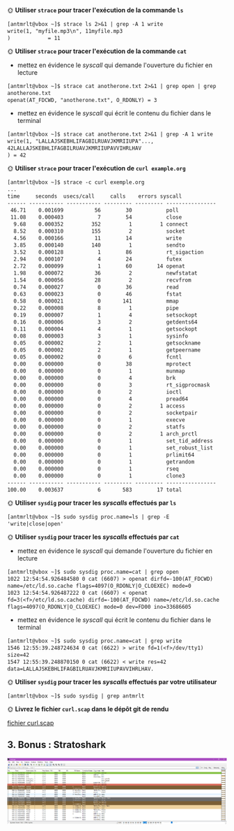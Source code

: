 🌞 **Utiliser `strace` pour tracer l'exécution de la commande `ls`**

```
[antmrlt@vbox ~]$ strace ls 2>&1 | grep -A 1 write
write(1, "myfile.mp3\n", 11myfile.mp3
)            = 11
```

🌞 **Utiliser `strace` pour tracer l'exécution de la commande `cat`**

- mettez en évidence le *syscall* qui demande l'ouverture du fichier en lecture
```
[antmrlt@vbox ~]$ strace cat anotherone.txt 2>&1 | grep open | grep anotherone.txt
openat(AT_FDCWD, "anotherone.txt", O_RDONLY) = 3
```
- mettez en évidence le *syscall* qui écrit le contenu du fichier dans le terminal
```
[antmrlt@vbox ~]$ strace cat anotherone.txt 2>&1 | grep -A 1 write
write(1, "LALLAJSKEBHLIFAGBILRUAVJKMRIIUPA"..., 42LALLAJSKEBHLIFAGBILRUAVJKMRIIUPAVVIHRLHAV
) = 42
```

🌞 **Utiliser `strace` pour tracer l'exécution de `curl example.org`**

```
[antmrlt@vbox ~]$ strace -c curl exemple.org
...
time     seconds  usecs/call     calls    errors syscall
------ ----------- ----------- --------- --------- ----------------
 46.71    0.001699          56        30           poll
 11.08    0.000403           7        54           close
  9.68    0.000352         352         1         1 connect
  8.52    0.000310         155         2           socket
  4.56    0.000166          11        14           write
  3.85    0.000140         140         1           sendto
  3.52    0.000128           1        86           rt_sigaction
  2.94    0.000107           4        24           futex
  2.72    0.000099           1        60        14 openat
  1.98    0.000072          36         2           newfstatat
  1.54    0.000056          28         2           recvfrom
  0.74    0.000027           0        36           read
  0.63    0.000023           0        46           fstat
  0.58    0.000021           0       141           mmap
  0.22    0.000008           8         1           pipe
  0.19    0.000007           1         4           setsockopt
  0.16    0.000006           3         2           getdents64
  0.11    0.000004           4         1           getsockopt
  0.08    0.000003           3         1           sysinfo
  0.05    0.000002           2         1           getsockname
  0.05    0.000002           2         1           getpeername
  0.05    0.000002           0         6           fcntl
  0.00    0.000000           0        38           mprotect
  0.00    0.000000           0         1           munmap
  0.00    0.000000           0         4           brk
  0.00    0.000000           0         3           rt_sigprocmask
  0.00    0.000000           0         2           ioctl
  0.00    0.000000           0         4           pread64
  0.00    0.000000           0         2         1 access
  0.00    0.000000           0         2           socketpair
  0.00    0.000000           0         1           execve
  0.00    0.000000           0         2           statfs
  0.00    0.000000           0         2         1 arch_prctl
  0.00    0.000000           0         1           set_tid_address
  0.00    0.000000           0         1           set_robust_list
  0.00    0.000000           0         1           prlimit64
  0.00    0.000000           0         1           getrandom
  0.00    0.000000           0         1           rseq
  0.00    0.000000           0         1           clone3
------ ----------- ----------- --------- --------- ----------------
100.00    0.003637           6       583        17 total
```

🌞 **Utiliser `sysdig` pour tracer les *syscalls*  effectués par `ls`**

```
[antmrlt@vbox ~]$ sudo sysdig proc.name=ls | grep -E 'write|close|open'
```

🌞 **Utiliser `sysdig` pour tracer les *syscalls*  effectués par `cat`**

- mettez en évidence le *syscall* qui demande l'ouverture du fichier en lecture
```
[antmrlt@vbox ~]$ sudo sysdig proc.name=cat | grep open
1022 12:54:54.926484580 0 cat (6607) > openat dirfd=-100(AT_FDCWD) name=/etc/ld.so.cache flags=4097(O_RDONLY|O_CLOEXEC) mode=0
1023 12:54:54.926487222 0 cat (6607) < openat fd=3(<f>/etc/ld.so.cache) dirfd=-100(AT_FDCWD) name=/etc/ld.so.cache flags=4097(O_RDONLY|O_CLOEXEC) mode=0 dev=FD00 ino=33686605
```
- mettez en évidence le *syscall* qui écrit le contenu du fichier dans le terminal
```
[antmrlt@vbox ~]$ sudo sysdig proc.name=cat | grep write
1546 12:55:39.248724634 0 cat (6622) > write fd=1(<f>/dev/tty1) size=42
1547 12:55:39.248870150 0 cat (6622) < write res=42 data=LALLAJSKEBHLIFAGBILRUAVJKMRIIUPAVVIHRLHAV.
```

🌞 **Utiliser `sysdig` pour tracer les *syscalls*  effectués par votre utilisateur**

```
[antmrlt@vbox ~]$ sudo sysdig | grep antmrlt
```

🌞 **Livrez le fichier `curl.scap` dans le dépôt git de rendu**

[fichier curl.scap](curl.scap)

## 3. Bonus : Stratoshark

![stratoshark](stratoshark.png)

